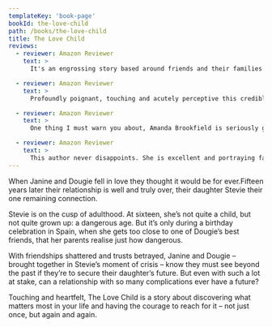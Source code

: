 ```yaml
---
templateKey: 'book-page'
bookId: the-love-child
path: /books/the-love-child
title: The Love Child
reviews:
  - reviewer: Amazon Reviewer
    text: >
      It's an engrossing story based around friends and their families. These are all very 'real' characters that you soon feel for. On many days during my journey with this book I could easily have read for longer and often until 1/1.30am! I found it wonderful and intriguing; finding out who's who, who's with who, deep feeling really came through the writing... I could picture this as a TV mini series!

  - reviewer: Amazon Reviewer
    text: >
      Profoundly poignant, touching and acutely perceptive this credible novel speaks to the heart with such sincerity. Exploring the harsh realities of life and human relationships

  - reviewer: Amazon Reviewer
    text: >
      One thing I must warn you about, Amanda Brookfield is seriously good at writing about food; she stimulates the taste buds so effectively that you may find yourself staring into the fridge, wishing you too were around a man like Dougie.

  - reviewer: Amazon Reviewer
    text: >
      This author never disappoints. She is excellent and portraying family relationships especially step families .This is a most satisfactory gripping read.
---
```


When Janine and Dougie fell in love they thought it would be for ever.Fifteen years later their relationship is well and truly over, their daughter Stevie their one remaining connection.

Stevie is on the cusp of adulthood. At sixteen, she’s not quite a child, but not quite grown up: a dangerous age. But it’s only during a birthday celebration in Spain, when she gets too close to one of Dougie’s best friends, that her parents realise just how dangerous.

With friendships shattered and trusts betrayed, Janine and Dougie – brought together in Stevie’s moment of crisis – know they must see beyond the past if they’re to secure their daughter’s future. But even with such a lot at stake, can a relationship with so many complications ever have a future?

Touching and heartfelt, The Love Child is a story about discovering what matters most in your life and having the courage to reach for it – not just once, but again and again.

